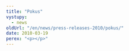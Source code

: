 ```yaml
---
title: "Pokus"
vystupy:
  - news
oldUrl: "/en/news/press-releases-2010/pokus/"
date: 2010-03-19
perex: "<p></p>"
---
```


<!-- imported from the old website -->
